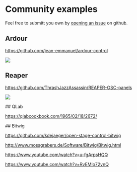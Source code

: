 # Community examples

Feel free to submitt you own by [opening an issue](https://github.com/jean-emmanuel/open-stage-control/issues/new?title=[example]) on github.

## Ardour

https://github.com/jean-emmanuel/ardour-control

![](https://user-images.githubusercontent.com/5261671/30510969-39451104-9acf-11e7-8ee0-6e93fa34464d.png)

## Reaper

https://github.com/ThrashJazzAssassin/REAPER-OSC-panels

![](https://raw.githubusercontent.com/ThrashJazzAssassin/REAPER-OSC-panels/master/REAPER%20OpenStageControl%200.1.png)

## QLab

https://qlabcookbook.com/1965/02/18/2672/

## Bitwig

https://github.com/kdejaeger/open-stage-control-bitwig

http://www.mossgrabers.de/Software/Bitwig/Bitwig.html

https://www.youtube.com/watch?v=u-fgArpsHQQ

https://www.youtube.com/watch?v=RvEMlo72ynQ
